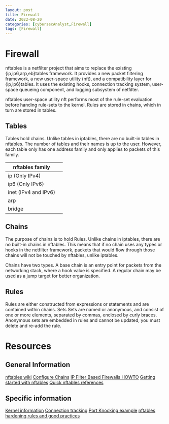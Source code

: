 ```yaml
---
layout: post
title: Firewall
date: 2022-08-20
categories: [cybersecAnalyst,Firewall]
tags: [Firewall]
---
```


# Firewall
nftables is a netfilter project that aims to replace the existing {ip,ip6,arp,eb}tables framework. It provides a new packet filtering framework, a new user-space utility (nft), and a compatibility layer for {ip,ip6}tables. It uses the existing hooks, connection tracking system, user-space queueing component, and logging subsystem of netfilter.

nftables user-space utility nft performs most of the rule-set evaluation before handing rule-sets to the kernel. Rules are stored in chains, which in turn are stored in tables.

## Tables
Tables hold chains. Unlike tables in iptables, there are no built-in tables in nftables. The number of tables and their names is up to the user. However, each table only has one address family and only applies to packets of this family.

| nftables family |  |
| --- |--- |
| ip (Only IPv4) |  |
| ip6 (Only IPv6) | |
| inet (IPv4 and IPv6) | |
| arp | |
| bridge | |

## Chains
The purpose of chains is to hold Rules. Unlike chains in iptables, there are no built-in chains in nftables. This means that if no chain uses any types or hooks in the netfilter framework, packets that would flow through those chains will not be touched by nftables, unlike iptables.

Chains have two types. A base chain is an entry point for packets from the networking stack, where a hook value is specified. A regular chain may be used as a jump target for better organization.

## Rules
Rules are either constructed from expressions or statements and are contained within chains.
Sets
Sets are named or anonymous, and consist of one or more elements, separated by commas, enclosed by curly braces. Anonymous sets are embedded in rules and cannot be updated, you must delete and re-add the rule.

# Resources
## General Information
[nftables wiki](https://wiki.nftables.org/wiki-nftables/index.php/Main_Page)
[Configure Chains](https://wiki.nftables.org/wiki-nftables/index.php/Configuring_chains)
[IP Filter Based Firewalls HOWTO](https://www.opennet.ru/base/net/ipf-howto.txt.html)
[Getting started with nftables](https://access.redhat.com/documentation/en-us/red_hat_enterprise_linux/8/html/configuring_and_managing_networking/getting-started-with-nftables_configuring-and-managing-networking)
[Quick nftables references](https://wiki.nftables.org/wiki-nftables/index.php/Quick_reference-nftables_in_10_minutes)

## Specific information
[Kernel information](https://wiki.nftables.org/wiki-nftables/index.php/Building_and_installing_nftables_from_sources)
[Connection tracking](https://thermalcircle.de/doku.php?id=blog:linux:connection_tracking_3_state_and_examples)
[Port Knocking example](https://wiki.nftables.org/wiki-nftables/index.php/Port_knocking_example)
[nftables hardening rules and good practices](https://blog.samuel.domains/blog/security/nftables-hardening-rules-and-good-practices)
